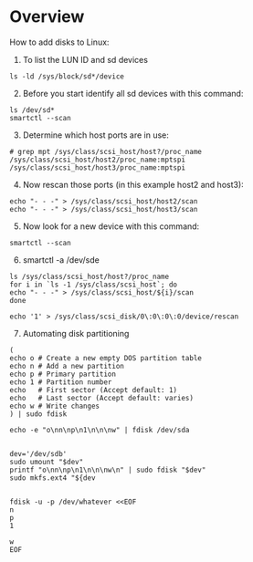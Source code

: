 Overview
========

How to add disks to Linux: 

1. To list the LUN ID and sd devices 
```
ls -ld /sys/block/sd*/device
```

2. Before you start identify all sd devices with this command:
```
ls /dev/sd*
smartctl --scan
``` 
 
3. Determine which host ports are in use:
```
# grep mpt /sys/class/scsi_host/host?/proc_name
/sys/class/scsi_host/host2/proc_name:mptspi 
/sys/class/scsi_host/host3/proc_name:mptspi 
```

4. Now rescan those ports (in this example host2 and host3): 
```
echo "- - -" > /sys/class/scsi_host/host2/scan 
echo "- - -" > /sys/class/scsi_host/host3/scan 
```

5. Now look for a new device with this command:
```
smartctl --scan
```
 
6. smartctl -a /dev/sde 

```
ls /sys/class/scsi_host/host?/proc_name 
for i in `ls ‐1 /sys/class/scsi_host`; do 
echo "‐ ‐ ‐" > /sys/class/scsi_host/${i}/scan 
done 

echo '1' > /sys/class/scsi_disk/0\:0\:0\:0/device/rescan 
```
7. Automating disk partitioning

```
(
echo o # Create a new empty DOS partition table
echo n # Add a new partition
echo p # Primary partition
echo 1 # Partition number
echo   # First sector (Accept default: 1)
echo   # Last sector (Accept default: varies)
echo w # Write changes
) | sudo fdisk

echo -e "o\nn\np\n1\n\n\nw" | fdisk /dev/sda


dev='/dev/sdb'
sudo umount "$dev"
printf "o\nn\np\n1\n\n\nw\n" | sudo fdisk "$dev"
sudo mkfs.ext4 "${dev


fdisk -u -p /dev/whatever <<EOF
n
p
1

w
EOF
```
